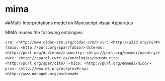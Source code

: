 # mima
##Multi-Interpretations model on Manuscript visual Apparatus

MIMA reuses the following ontologies: 

`crm: <http://www.cidoc-crm.org/cidoc-crm/>`
`vir: <http://w3id.org/vir#>`
`fabio: <http://purl.org/spar/fabio/>`
`dcterms: <http://purl.org/dc/terms/>`
`oaentry: <http://purl.org/emmedi/oaentry/>`
`cwrc: <http://sparql.cwrc.ca/ontologies/cwrc#>`
`cito: <http://purl.org/spar/cito/ >`
`hico: <http://purl.org/emmedi/hico/>`
`prov: <http://www.w3.org/ns/prov#>`
`np: <http://www.nanopub.org/nschema#>`
`
